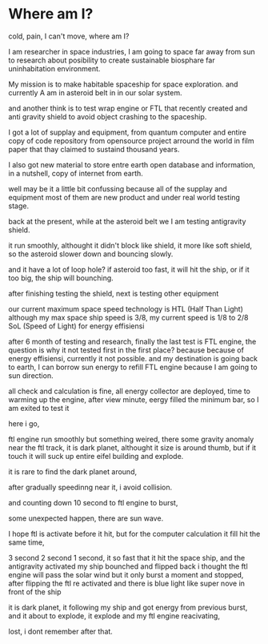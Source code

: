 # Where am I?

cold, pain, I can't move, where am I?

I am researcher in space industries, I am going to space far away from sun to research about posibility to create sustainable biosphare far uninhabitation environment. 

My mission is to make habitable spaceship for space exploration. and currently A am in asteroid belt in in our solar system.

and another think is to test wrap engine or FTL that recently created and anti gravity shield to avoid object crashing to the spaceship.

I got a lot of supplay and equipment, from quantum computer and entire copy of code repository from opensource project arround the world in film paper that thay claimed to sustaind thousand years.

I also got new material to store entre earth open database and information, in a nutshell, copy of internet from earth.

well may be it a little bit confussing because all of the supplay and equipment most of them are new product and under real world testing stage.

back at the present, while at the asteroid belt we I am testing antigravity shield.

it run smoothly, althought it didn't block like shield, it more like soft shield, so the asteroid slower down and bouncing slowly.

and it have a lot of loop hole? if asteroid too fast, it will hit the ship, or if it too big, the ship will bounching.

after finishing testing the shield, next is testing other equipment

our current maximum space speed technology is HTL (Half Than Light) although my max space ship speed is 3/8, my current speed is 1/8 to 2/8 SoL (Speed of Light) for energy effisiensi

after 6 month of testing and research, finally the last test is FTL engine, the question is why it not tested first in the first place? because because of energy effisiensi, currently it not possible. and my destination is going back to earth, I can borrow sun energy to refill FTL engine because I am going to sun direction.

all check and calculation is fine, all energy collector are deployed, time to warming up the engine, after view minute, eergy filled the minimum bar, so I am exited to test it

here i go,

ftl engine run smoothly but something weired, there some gravity anomaly near the ftl track, it is dark planet, althought it size is around thumb, but if it touch it will suck up entire eifel building and explode.

it is rare to find the dark planet around,

after gradually speedinng near it, i avoid collision. 

and counting down 10 second to ftl engine to burst,

some unexpected happen, there are sun wave.

I hope ftl is activate before it hit, but for the computer calculation it fill hit the same time, 

3 second 2 second 1 second, it so fast that it hit the space ship, and the antigravity activated my ship bounched and flipped back i thought the ftl engine will pass the solar wind but it only burst a moment and stopped, after flipping the ftl re activated and there is blue light like super nove in front of the ship

it is dark planet, it following my ship and got energy from previous burst, and it about to explode, it explode and my ftl engine reacivating, 

lost, i dont remember after that.